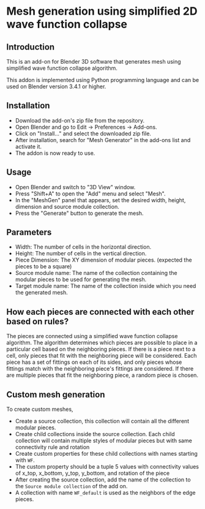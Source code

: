 # Mesh generation using simplified 2D wave function collapse

## Introduction
This is an add-on for Blender 3D software that generates mesh using simplified wave function collapse algorithm.

This addon is implemented using Python programming language and can be used on Blender version 3.4.1 or higher.

## Installation
- Download the add-on's zip file from the repository.
- Open Blender and go to Edit -> Preferences -> Add-ons.
- Click on "Install..." and select the downloaded zip file.
- After installation, search for "Mesh Generator" in the add-ons list and activate it.
- The addon is now ready to use.

## Usage
- Open Blender and switch to "3D View" window.
- Press "Shift+A" to open the "Add" menu and select "Mesh".
- In the "MeshGen" panel that appears, set the desired width, height, dimension and source module collection.
- Press the "Generate" button to generate the mesh.

## Parameters
- Width: The number of cells in the horizontal direction.
- Height: The number of cells in the vertical direction.
- Piece Dimension: The XY dimension of modular pieces. (expected the pieces to be a square)
- Source module name: The name of the collection containing the modular pieces to be used for generating the mesh.
- Target module name: The name of the collection inside which you need the generated mesh.

## How each pieces are connected with each other based on rules?
The pieces are connected using a simplified wave function collapse algorithm. The algorithm determines which pieces are possible to place in a particular cell based on the neighboring pieces. If there is a piece next to a cell, only pieces that fit with the neighboring piece will be considered. Each piece has a set of fittings on each of its sides, and only pieces whose fittings match with the neighboring piece's fittings are considered. If there are multiple pieces that fit the neighboring piece, a random piece is chosen.

## Custom mesh generation
To create custom meshes, 
- Create a source collection, this collection will contain all the different modular pieces.
- Create child collections inside the source collection. Each child collection will contain multiple styles of modular pieces but with same connectivity rule and rotation
- Create custom properties for these child collections with names starting with `WF`.
- The custom property should be a tuple 5 values with connectivity values of x_top, x_bottom, y_top, y_bottom, and rotation of the piece
- After creating the source collection, add the name of the collection to the `Source module collection` of the add on.
- A collection with name `WF_default` is used as the neighbors of the edge pieces.
